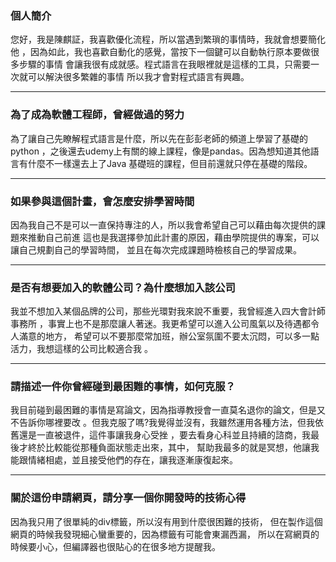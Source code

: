 <!DOCTYPE html>
<html>
    <head>
        <meta charset="utf-8" />
        <title>WeHelp申請書</title>
    </head>
        <body >
        <h3>個人簡介 </h3>
        <div>您好，我是陳麒証，我喜歡優化流程，所以當遇到繁瑣的事情時，我就會想要簡化他
            ，因為如此，我也喜歡自動化的感覺，當按下一個鍵可以自動執行原本要做很多步驟的事情
            會讓我很有成就感。程式語言在我眼裡就是這樣的工具，只需要一次就可以解決很多繁雜的事情
            所以我才會對程式語言有興趣。
        </div>
        <hr/>
        <h3>為了成為軟體工程師，曾經做過的努力</h3>
        <div>為了讓自己先瞭解程式語言是什麼，所以先在彭彭老師的頻道上學習了基礎的python
            ，之後還去udemy上有關的線上課程，像是pandas。因為想知道其他語言有什麼不一樣還去上了Java
            基礎班的課程，但目前還就只停在基礎的階段。
        </div>
        <hr/>
        <h3>如果參與這個計畫，會怎麼安排學習時間</h3>
        <div>因為我自己不是可以一直保持專注的人，所以我會希望自己可以藉由每次提供的課題來推動自己前進
            這也是我選擇參加此計畫的原因，藉由學院提供的專案，可以讓自己規劃自己的學習時間，
            並且在每次完成課題時檢核自己的學習成果。
        </div>
        <hr/>
        <h3>是否有想要加入的軟體公司？為什麼想加入該公司</h3>
        <div>我並不想加入某個品牌的公司，那些光環對我來說不重要，我曾經進入四大會計師事務所
            ，事實上也不是那麼讓人著迷。我更希望可以進入公司風氣以及待遇都令人滿意的地方，
            希望可以不要那麼常加班，辦公室氛圍不要太沉悶，可以多一點活力，我想這樣的公司比較適合我
            。
        </div>
        <hr/>
        <h3>請描述一件你曾經碰到最困難的事情，如何克服？</h3>
        <div>我目前碰到最困難的事情是寫論文，因為指導教授會一直莫名退你的論文，但是又不告訴你哪裡要改
            。但我克服了嗎?我覺得並沒有，我雖然運用各種方法，但我依舊還是一直被退件，這件事讓我身心受挫
            ，要去看身心科並且持續的諮商，我最後才終於比較能從那種負面狀態走出來，其中，
            幫助我最多的就是冥想，他讓我能跟情緒相處，並且接受他們的存在，讓我逐漸康復起來。
        </div>
        <hr/>
        <h3>關於這份申請網頁，請分享一個你開發時的技術心得</h3>
        <div>因為我只用了很單純的div標籤，所以沒有用到什麼很困難的技術，
            但在製作這個網頁的時候我發現細心蠻重要的，因為標籤有可能會東漏西漏，
            所以在寫網頁的時候要小心，但編譯器也很貼心的在很多地方提醒我。
        </div>
        </body>
</html>
